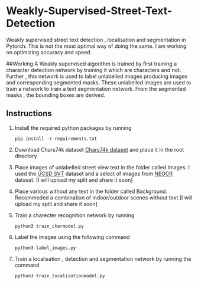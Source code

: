 # Weakly-Supervised-Street-Text-Detection
Weakly supervised street text detection , localisation and segmentation in Pytorch. This is not the most optimal way of doing the same. I am working on optimizing accuracy and speed.  


##Working
A Weakly supervised algorithm is trained by first training a character detection network by training it which are characters and not. Further , this network is used to label unlabelled images producing images and corresponding segmented masks. These unlabelled images are used to train a network to train a text segmentation network. From the segmented masks , the bounding boxes are derived. 


## Instructions

1. Install the required python packages by running

   ```pip install -r requirements.txt```

2. Download Chars74k dataset <a target="_blank" href="http://www.ee.surrey.ac.uk/CVSSP/demos/chars74k/">Chars74k dataset</a> and place it in the root directory
3. Place images of unlabelled street view text in the folder called Images. I used the <a target="_blank" href="http://vision.ucsd.edu/~kai/svt/">UCSD SVT</a> dataset and a select of images from <a target="_blank" href="http://www.iapr-tc11.org/mediawiki/index.php/NEOCR:_Natural_Environment_OCR_Dataset">NEOCR</a> dataset. [I will upload my split and share it soon]
4. Place various without any text in the folder called Background. Recommeded a combination of indoor/outdoor scenes without text [I will upload my split and share it soon]
5. Train a charecter recognition network by running

   ```python3 train_charmodel.py```

6. Label the images using the following command

   ```python3 label_images.py```

7. Train a localisation , detection and segmentation network by running the command

   ```python3 train_localizationmodel.py```
